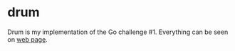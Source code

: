 # drum
Drum is my implementation of the Go challenge #1. 
Everything can be seen on <a href="http://golang-challenge.com/go-challenge1/">web page</a>. 
